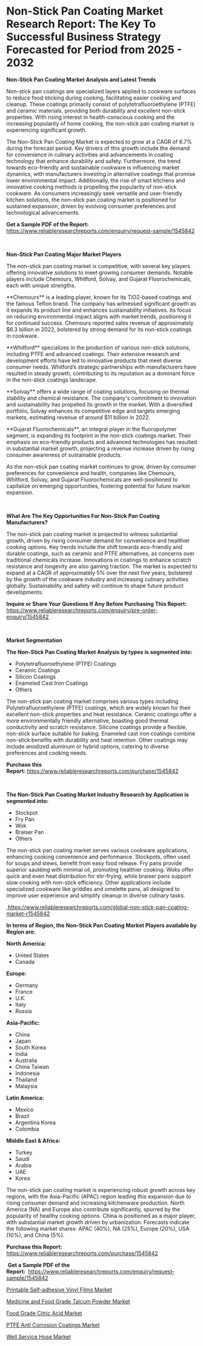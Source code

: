<p><h1>Non-Stick Pan Coating Market Research Report: The Key To Successful Business Strategy Forecasted for Period from 2025 - 2032</h1></p><p><strong>Non-Stick Pan Coating Market Analysis and Latest Trends</strong></p>
<p><p>Non-stick pan coatings are specialized layers applied to cookware surfaces to reduce food sticking during cooking, facilitating easier cooking and cleanup. These coatings primarily consist of polytetrafluoroethylene (PTFE) and ceramic materials, providing both durability and excellent non-stick properties. With rising interest in health-conscious cooking and the increasing popularity of home cooking, the non-stick pan coating market is experiencing significant growth.</p><p>The Non-Stick Pan Coating Market is expected to grow at a CAGR of 6.7% during the forecast period. Key drivers of this growth include the demand for convenience in culinary activities and advancements in coating technology that enhance durability and safety. Furthermore, the trend towards eco-friendly and sustainable cookware is influencing market dynamics, with manufacturers investing in alternative coatings that promise lower environmental impact. Additionally, the rise of smart kitchens and innovative cooking methods is propelling the popularity of non-stick cookware. As consumers increasingly seek versatile and user-friendly kitchen solutions, the non-stick pan coating market is positioned for sustained expansion, driven by evolving consumer preferences and technological advancements.</p></p>
<p><strong>Get a Sample PDF of the Report:&nbsp;</strong> <a href="https://www.reliableresearchreports.com/enquiry/request-sample/1545842?utm_campaign=83&utm_medium=2&utm_source=Github&utm_content=ia&utm_term=02042025&utm_id=non-stick-pan-coating">https://www.reliableresearchreports.com/enquiry/request-sample/1545842</a></p>
<p>&nbsp;</p>
<p><strong>Non-Stick Pan Coating Major Market Players</strong></p>
<p><p>The non-stick pan coating market is competitive, with several key players offering innovative solutions to meet growing consumer demands. Notable players include Chemours, Whitford, Solvay, and Gujarat Fluorochemicals, each with unique strengths.</p><p>**Chemours** is a leading player, known for its TiO2-based coatings and the famous Teflon brand. The company has witnessed significant growth as it expands its product line and enhances sustainability initiatives. Its focus on reducing environmental impact aligns with market trends, positioning it for continued success. Chemours reported sales revenue of approximately $6.3 billion in 2022, bolstered by strong demand for its non-stick coatings in cookware.</p><p>**Whitford** specializes in the production of various non-stick solutions, including PTFE and advanced coatings. Their extensive research and development efforts have led to innovative products that meet diverse consumer needs. Whitford’s strategic partnerships with manufacturers have resulted in steady growth, contributing to its reputation as a dominant force in the non-stick coatings landscape.</p><p>**Solvay** offers a wide range of coating solutions, focusing on thermal stability and chemical resistance. The company's commitment to innovation and sustainability has propelled its growth in the market. With a diversified portfolio, Solvay enhances its competitive edge and targets emerging markets, estimating revenue of around $11 billion in 2022.</p><p>**Gujarat Fluorochemicals**, an integral player in the fluoropolymer segment, is expanding its footprint in the non-stick coatings market. Their emphasis on eco-friendly products and advanced technologies has resulted in substantial market growth, projecting a revenue increase driven by rising consumer awareness of sustainable products.</p><p>As the non-stick pan coating market continues to grow, driven by consumer preferences for convenience and health, companies like Chemours, Whitford, Solvay, and Gujarat Fluorochemicals are well-positioned to capitalize on emerging opportunities, fostering potential for future market expansion.</p></p>
<p>&nbsp;</p>
<p><strong>What Are The Key Opportunities For Non-Stick Pan Coating Manufacturers?</strong></p>
<p><p>The non-stick pan coating market is projected to witness substantial growth, driven by rising consumer demand for convenience and healthier cooking options. Key trends include the shift towards eco-friendly and durable coatings, such as ceramic and PTFE alternatives, as concerns over traditional chemicals increase. Innovations in coatings to enhance scratch resistance and longevity are also gaining traction. The market is expected to expand at a CAGR of approximately 5% over the next five years, bolstered by the growth of the cookware industry and increasing culinary activities globally. Sustainability and safety will continue to shape future product developments.</p></p>
<p><strong>Inquire or Share Your Questions If Any Before Purchasing This Report:</strong> <a href="https://www.reliableresearchreports.com/enquiry/pre-order-enquiry/1545842?utm_campaign=83&utm_medium=2&utm_source=Github&utm_content=ia&utm_term=02042025&utm_id=non-stick-pan-coating">https://www.reliableresearchreports.com/enquiry/pre-order-enquiry/1545842</a></p>
<p>&nbsp;</p>
<p><strong>Market Segmentation</strong></p>
<p><strong>The Non-Stick Pan Coating Market Analysis by types is segmented into:</strong></p>
<p><ul><li>Polytetrafluoroethylene (PTFE) Coatings</li><li>Ceramic Coatings</li><li>Silicon Coatings</li><li>Enameled Cast Iron Coatings</li><li>Others</li></ul></p>
<p><p>The non-stick pan coating market comprises various types including Polytetrafluoroethylene (PTFE) coatings, which are widely known for their excellent non-stick properties and heat resistance. Ceramic coatings offer a more environmentally friendly alternative, boasting good thermal conductivity and scratch resistance. Silicone coatings provide a flexible, non-stick surface suitable for baking. Enameled cast iron coatings combine non-stick benefits with durability and heat retention. Other coatings may include anodized aluminum or hybrid options, catering to diverse preferences and cooking needs.</p></p>
<p><strong>Purchase this Report:&nbsp;</strong><a href="https://www.reliableresearchreports.com/purchase/1545842?utm_campaign=83&utm_medium=2&utm_source=Github&utm_content=ia&utm_term=02042025&utm_id=non-stick-pan-coating">https://www.reliableresearchreports.com/purchase/1545842</a></p>
<p>&nbsp;</p>
<p><strong>The Non-Stick Pan Coating Market Industry Research by Application is segmented into:</strong></p>
<p><ul><li>Stockpot</li><li>Fry Pan</li><li>Wok</li><li>Braiser Pan</li><li>Others</li></ul></p>
<p><p>The non-stick pan coating market serves various cookware applications, enhancing cooking convenience and performance. Stockpots, often used for soups and stews, benefit from easy food release. Fry pans provide superior sautéing with minimal oil, promoting healthier cooking. Woks offer quick and even heat distribution for stir-frying, while braiser pans support slow cooking with non-stick efficiency. Other applications include specialized cookware like griddles and omelette pans, all designed to improve user experience and simplify cleanup in diverse culinary tasks.</p></p>
<p><a href="https://www.reliableresearchreports.com/global-non-stick-pan-coating-market-r1545842?utm_campaign=83&utm_medium=2&utm_source=Github&utm_content=ia&utm_term=02042025&utm_id=non-stick-pan-coating">&nbsp;https://www.reliableresearchreports.com/global-non-stick-pan-coating-market-r1545842</a></p>
<p><strong>In terms of Region, the Non-Stick Pan Coating Market Players available by Region are:</strong></p>
<p>
    <p> <strong> North America: </strong>
        <ul>
            <li>United States</li>
            <li>Canada</li>
        </ul>
        </p> 
    <p> <strong> Europe: </strong>
        <ul>
            <li>Germany</li>
            <li>France</li>
            <li>U.K.</li>
            <li>Italy</li>
            <li>Russia</li>
        </ul>
        </p> 
    <p> <strong> Asia-Pacific: </strong>
        <ul>
            <li>China</li>
            <li>Japan</li>
            <li>South Korea</li>
            <li>India</li>
            <li>Australia</li>
            <li>China Taiwan</li>
            <li>Indonesia</li>
            <li>Thailand</li>
            <li>Malaysia</li>
        </ul>
        </p> 
    <p> <strong> Latin America: </strong>
        <ul>
            <li>Mexico</li>
            <li>Brazil</li>
            <li>Argentina Korea</li>
            <li>Colombia</li>
        </ul>
        </p> 
    <p> <strong> Middle East & Africa: </strong>
        <ul>
            <li>Turkey</li>
            <li>Saudi</li>
            <li>Arabia</li>
            <li>UAE</li>
            <li>Korea</li>
        </ul>
    </p>
    </p>
<p><p>The non-stick pan coating market is experiencing robust growth across key regions, with the Asia-Pacific (APAC) region leading this expansion due to rising consumer demand and increasing kitchenware production. North America (NA) and Europe also contribute significantly, spurred by the popularity of healthy cooking options. China is positioned as a major player, with substantial market growth driven by urbanization. Forecasts indicate the following market shares: APAC (40%), NA (25%), Europe (20%), USA (10%), and China (5%).</p></p>
<p><strong>Purchase this Report: </strong><a href="https://www.reliableresearchreports.com/purchase/1545842?utm_campaign=83&utm_medium=2&utm_source=Github&utm_content=ia&utm_term=02042025&utm_id=non-stick-pan-coating">https://www.reliableresearchreports.com/purchase/1545842</a></p>
<p>&nbsp;<strong>Get a Sample PDF of the Report:&nbsp;&nbsp;</strong><a href="https://www.reliableresearchreports.com/enquiry/request-sample/1545842?utm_campaign=83&utm_medium=2&utm_source=Github&utm_content=ia&utm_term=02042025&utm_id=non-stick-pan-coating">https://www.reliableresearchreports.com/enquiry/request-sample/1545842</a></p>
<p><strong></strong></p>
<p><p><a href="https://github.com/helmeludu/Market-Research-Report-List-1/blob/main/printable-self-adhesive-vinyl-films-market.md?utm_campaign=83&utm_medium=2&utm_source=Github&utm_content=ia&utm_term=02042025&utm_id=non-stick-pan-coating">Printable Self-adhesive Vinyl Films Market</a></p><p><a href="https://github.com/baheraennika/Market-Research-Report-List-1/blob/main/medicine-and-food-grade-talcum-powder-market.md?utm_campaign=83&utm_medium=2&utm_source=Github&utm_content=ia&utm_term=02042025&utm_id=non-stick-pan-coating">Medicine and Food Grade Talcum Powder Market</a></p><p><a href="https://github.com/adelanwkadua/Market-Research-Report-List-1/blob/main/food-grade-citric-acid-market.md?utm_campaign=83&utm_medium=2&utm_source=Github&utm_content=ia&utm_term=02042025&utm_id=non-stick-pan-coating">Food Grade Citric Acid Market</a></p><p><a href="https://github.com/mokeleveisel/Market-Research-Report-List-1/blob/main/ptfe-anti-corrosion-coatings-market.md?utm_campaign=83&utm_medium=2&utm_source=Github&utm_content=ia&utm_term=02042025&utm_id=non-stick-pan-coating">PTFE Anti Corrosion Coatings Market</a></p><p><a href="https://github.com/elroddrewspm/Market-Research-Report-List-1/blob/main/well-service-hose-market.md?utm_campaign=83&utm_medium=2&utm_source=Github&utm_content=ia&utm_term=02042025&utm_id=non-stick-pan-coating">Well Service Hose Market</a></p></p>